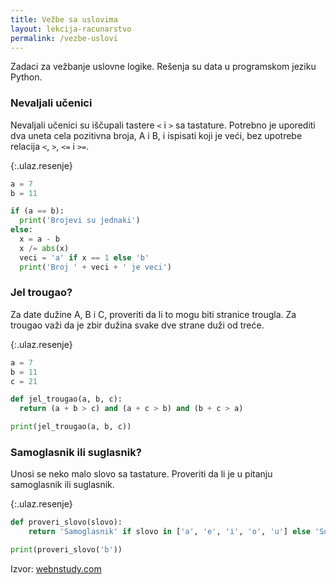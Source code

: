 ```yaml
---
title: Vežbe sa uslovima
layout: lekcija-racunarstvo
permalink: /vezbe-uslovi
---
```


Zadaci za vežbanje uslovne logike. Rešenja su data u programskom jeziku Python.

### Nevaljali učenici

Nevaljali učenici su iščupali tastere `<` i `>` sa tastature. Potrebno je uporediti dva uneta cela pozitivna broja, A i B, i ispisati koji je veći, bez upotrebe relacija `<`, `>`, `<=` i `>=`.

{:.ulaz.resenje}
```python
a = 7
b = 11

if (a == b):
  print('Brojevi su jednaki')
else:
  x = a - b
  x /= abs(x)
  veci = 'a' if x == 1 else 'b'
  print('Broj ' + veci + ' je veci')
```

### Jel trougao?

Za date dužine A, B i C, proveriti da li to mogu biti stranice trougla. Za trougao važi da je zbir dužina svake dve strane duži od treće.

{:.ulaz.resenje}
```python
a = 7
b = 11
c = 21

def jel_trougao(a, b, c):
  return (a + b > c) and (a + c > b) and (b + c > a)

print(jel_trougao(a, b, c))
```

### Samoglasnik ili suglasnik?

Unosi se neko malo slovo sa tastature. Proveriti da li je u pitanju samoglasnik ili suglasnik.

{:.ulaz.resenje}
```python
def proveri_slovo(slovo):
    return 'Samoglasnik' if slovo in ['a', 'e', 'i', 'o', 'u'] else 'Suglasnik'

print(proveri_slovo('b'))
```

Izvor: [webnstudy.com](http://www.webnstudy.com/tema.php?id=razgranati-algoritmi-zadaci)
